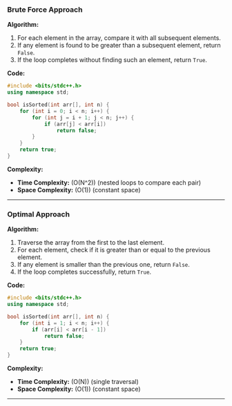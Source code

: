 

### Brute Force Approach

**Algorithm:**
1. For each element in the array, compare it with all subsequent elements.
2. If any element is found to be greater than a subsequent element, return `False`.
3. If the loop completes without finding such an element, return `True`.

**Code:**
```cpp
#include <bits/stdc++.h>
using namespace std;

bool isSorted(int arr[], int n) {
    for (int i = 0; i < n; i++) {
        for (int j = i + 1; j < n; j++) {
            if (arr[j] < arr[i])
                return false;
        }
    }
    return true;
}
```

**Complexity:**
- **Time Complexity:** \(O(N^2)\) (nested loops to compare each pair)
- **Space Complexity:** \(O(1)\) (constant space)

---

### Optimal Approach

**Algorithm:**
1. Traverse the array from the first to the last element.
2. For each element, check if it is greater than or equal to the previous element.
3. If any element is smaller than the previous one, return `False`.
4. If the loop completes successfully, return `True`.

**Code:**
```cpp
#include <bits/stdc++.h>
using namespace std;

bool isSorted(int arr[], int n) {
    for (int i = 1; i < n; i++) {
        if (arr[i] < arr[i - 1])
            return false;
    }
    return true;
}
```

**Complexity:**
- **Time Complexity:** \(O(N)\) (single traversal)
- **Space Complexity:** \(O(1)\) (constant space)

---
